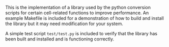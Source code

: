 This is the implementation of a library used by the python conversion scripts for certain cell-related functions to improve performance. An example Makefile is included for a demonstration of how to build and install the library but it may need modification for your system.

A simple test script `test/test.py` is included to verify that the library has been built and installed and is functioning correctly.